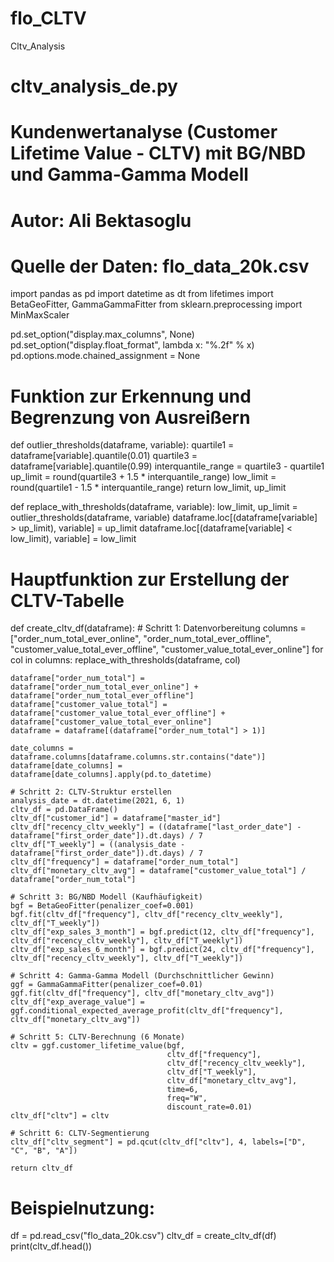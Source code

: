 # flo_CLTV
Cltv_Analysis
# cltv_analysis_de.py
# Kundenwertanalyse (Customer Lifetime Value - CLTV) mit BG/NBD und Gamma-Gamma Modell
# Autor: Ali Bektasoglu
# Quelle der Daten: flo_data_20k.csv

import pandas as pd
import datetime as dt
from lifetimes import BetaGeoFitter, GammaGammaFitter
from sklearn.preprocessing import MinMaxScaler

pd.set_option("display.max_columns", None)
pd.set_option("display.float_format", lambda x: "%.2f" % x)
pd.options.mode.chained_assignment = None

# Funktion zur Erkennung und Begrenzung von Ausreißern
def outlier_thresholds(dataframe, variable):
    quartile1 = dataframe[variable].quantile(0.01)
    quartile3 = dataframe[variable].quantile(0.99)
    interquantile_range = quartile3 - quartile1
    up_limit = round(quartile3 + 1.5 * interquantile_range)
    low_limit = round(quartile1 - 1.5 * interquantile_range)
    return low_limit, up_limit

def replace_with_thresholds(dataframe, variable):
    low_limit, up_limit = outlier_thresholds(dataframe, variable)
    dataframe.loc[(dataframe[variable] > up_limit), variable] = up_limit
    dataframe.loc[(dataframe[variable] < low_limit), variable] = low_limit

# Hauptfunktion zur Erstellung der CLTV-Tabelle
def create_cltv_df(dataframe):
    # Schritt 1: Datenvorbereitung
    columns = ["order_num_total_ever_online", "order_num_total_ever_offline",
               "customer_value_total_ever_offline", "customer_value_total_ever_online"]
    for col in columns:
        replace_with_thresholds(dataframe, col)

    dataframe["order_num_total"] = dataframe["order_num_total_ever_online"] + dataframe["order_num_total_ever_offline"]
    dataframe["customer_value_total"] = dataframe["customer_value_total_ever_offline"] + dataframe["customer_value_total_ever_online"]
    dataframe = dataframe[(dataframe["order_num_total"] > 1)]

    date_columns = dataframe.columns[dataframe.columns.str.contains("date")]
    dataframe[date_columns] = dataframe[date_columns].apply(pd.to_datetime)

    # Schritt 2: CLTV-Struktur erstellen
    analysis_date = dt.datetime(2021, 6, 1)
    cltv_df = pd.DataFrame()
    cltv_df["customer_id"] = dataframe["master_id"]
    cltv_df["recency_cltv_weekly"] = ((dataframe["last_order_date"] - dataframe["first_order_date"]).dt.days) / 7
    cltv_df["T_weekly"] = ((analysis_date - dataframe["first_order_date"]).dt.days) / 7
    cltv_df["frequency"] = dataframe["order_num_total"]
    cltv_df["monetary_cltv_avg"] = dataframe["customer_value_total"] / dataframe["order_num_total"]

    # Schritt 3: BG/NBD Modell (Kaufhäufigkeit)
    bgf = BetaGeoFitter(penalizer_coef=0.001)
    bgf.fit(cltv_df["frequency"], cltv_df["recency_cltv_weekly"], cltv_df["T_weekly"])
    cltv_df["exp_sales_3_month"] = bgf.predict(12, cltv_df["frequency"], cltv_df["recency_cltv_weekly"], cltv_df["T_weekly"])
    cltv_df["exp_sales_6_month"] = bgf.predict(24, cltv_df["frequency"], cltv_df["recency_cltv_weekly"], cltv_df["T_weekly"])

    # Schritt 4: Gamma-Gamma Modell (Durchschnittlicher Gewinn)
    ggf = GammaGammaFitter(penalizer_coef=0.01)
    ggf.fit(cltv_df["frequency"], cltv_df["monetary_cltv_avg"])
    cltv_df["exp_average_value"] = ggf.conditional_expected_average_profit(cltv_df["frequency"], cltv_df["monetary_cltv_avg"])

    # Schritt 5: CLTV-Berechnung (6 Monate)
    cltv = ggf.customer_lifetime_value(bgf,
                                       cltv_df["frequency"],
                                       cltv_df["recency_cltv_weekly"],
                                       cltv_df["T_weekly"],
                                       cltv_df["monetary_cltv_avg"],
                                       time=6,
                                       freq="W",
                                       discount_rate=0.01)
    cltv_df["cltv"] = cltv

    # Schritt 6: CLTV-Segmentierung
    cltv_df["cltv_segment"] = pd.qcut(cltv_df["cltv"], 4, labels=["D", "C", "B", "A"])

    return cltv_df

# Beispielnutzung:
df = pd.read_csv("flo_data_20k.csv")
cltv_df = create_cltv_df(df)
print(cltv_df.head())
